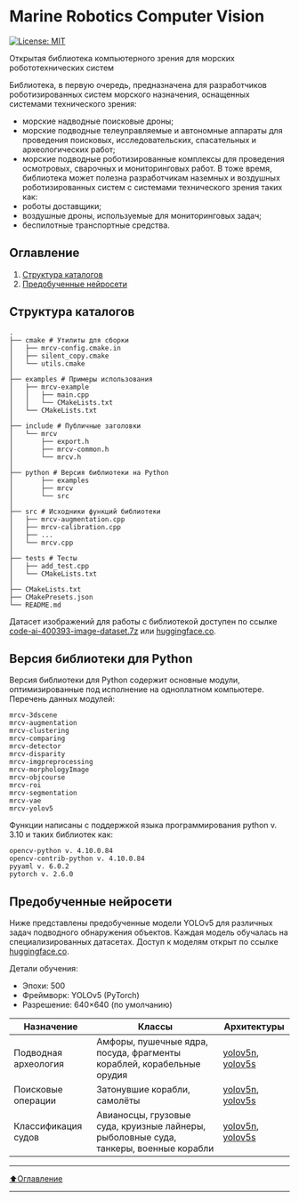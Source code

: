 # Marine Robotics Computer Vision
[![License: MIT](https://img.shields.io/badge/License-MIT-yellow.svg)](https://opensource.org/licenses/MIT)

Открытая библиотека компьютерного зрения для морских робототехнических систем

Библиотека, в первую очередь, предназначена для разработчиков роботизированных систем морского назначения, оснащенных системами технического зрения:
- морские надводные поисковые дроны;
- морские подводные телеуправляемые и автономные аппараты для проведения поисковых, исследовательских, спасательных и археологических работ;
- морские подводные роботизированные комплексы для проведения осмотровых, сварочных и мониторинговых работ.
В тоже время, библиотека может полезна разработчикам наземных и воздушных роботизированных систем с системами технического зрения таких как:
- роботы доставщики;
- воздушные дроны, используемые для мониторинговых задач;
- беспилотные транспортные средства.

## Оглавление
1. [Структура каталогов](#Структура-каталогов)
2. [Предобученные нейросети](#Предобученные-нейросети)

## Структура каталогов

```
.
├── cmake # Утилиты для сборки
│   ├── mrcv-config.cmake.in
│   ├── silent_copy.cmake
│   └── utils.cmake
│
├── examples # Примеры использования
│   ├── mrcv-example
│   │	├── main.cpp
│   │	└── CMakeLists.txt
│   └── CMakeLists.txt
│
├── include # Публичные заголовки
│   └── mrcv
│   	├── export.h
│   	├── mrcv-common.h
│   	└── mrcv.h
│
├── python # Версия библиотеки на Python
│		├── examples
│		├── mrcv
│		└── src
│
├── src # Исходники функций библиотеки
│	├── mrcv-augmentation.cpp
│	├── mrcv-calibration.cpp
│	├── ...
│	└── mrcv.cpp
│
├── tests # Тесты
│	├── add_test.cpp
│	└── CMakeLists.txt
│
├── CMakeLists.txt
├── CMakePresets.json
└── README.md
```

Датасет изображений для работы с библиотекой доступен по ссылке [code-ai-400393-image-dataset.7z](https://disk.yandex.ru/d/TxReQ9J6PAo9Nw) или [huggingface.co](https://huggingface.co/datasets/saigon-89/code-ai-400393).
## Версия библиотеки для Python
Версия библиотеки для Python содержит основные модули, оптимизированные под исполнение на одноплатном компьютере. 
Перечень данных модулей:
```
mrcv-3dscene
mrcv-augmentation	   
mrcv-clustering		   
mrcv-comparing	 
mrcv-detector		     
mrcv-disparity		   	 
mrcv-imgpreprocessing
mrcv-morphologyImage
mrcv-objcourse
mrcv-roi		  
mrcv-segmentation	   	     
mrcv-vae 		        
mrcv-yolov5		        
```
Функции написаны с поддержкой языка программирования python v. 3.10 и таких библиотек как:
```
opencv-python v. 4.10.0.84
opencv-contrib-python v. 4.10.0.84
pyyaml v. 6.0.2
pytorch v. 2.6.0
```		        
## Предобученные нейросети
Ниже представлены предобученные модели YOLOv5 для различных задач подводного обнаружения объектов. Каждая модель обучалась на специализированных датасетах.
Доступ к моделям открыт по ссылке [huggingface.co](https://huggingface.co/saigon-89/code-ai-400393).

Детали обучения:
- Эпохи: 500
- Фреймворк: YOLOv5 (PyTorch)
- Разрешение: 640×640 (по умолчанию)

| Назначение | Классы | Архитектуры |
|------------|--------|-------------|
| Подводная археология | Амфоры, пушечные ядра, посуда, фрагменты кораблей, корабельные орудия                 | [yolov5n](https://disk.yandex.ru/d/v7zyKX-ggxNm-g), [yolov5s](https://disk.yandex.ru/d/B1xEyi3OhfJIcw) |
| Поисковые операции   | Затонувшие корабли, самолёты                                                          | [yolov5n](https://disk.yandex.ru/d/QYB4u4gkHHIWoQ), [yolov5s](https://disk.yandex.ru/d/qLuCnBADkr1WUw) |
| Классификация судов  | Авианосцы, грузовые суда, круизные лайнеры, рыболовные суда, танкеры, военные корабли | [yolov5n](https://disk.yandex.ru/d/BvOk5oChQ67Vnw), [yolov5s](https://disk.yandex.ru/d/cqkz5-npK2RQaA) |

____
[:arrow_up:Оглавление](#Оглавление)
____
